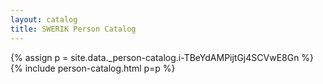 ```yaml
---
layout: catalog
title: SWERIK Person Catalog
---
```

{% assign p = site.data._person-catalog.i-TBeYdAMPijtGj4SCVwE8Gn %}
{% include person-catalog.html p=p %}

